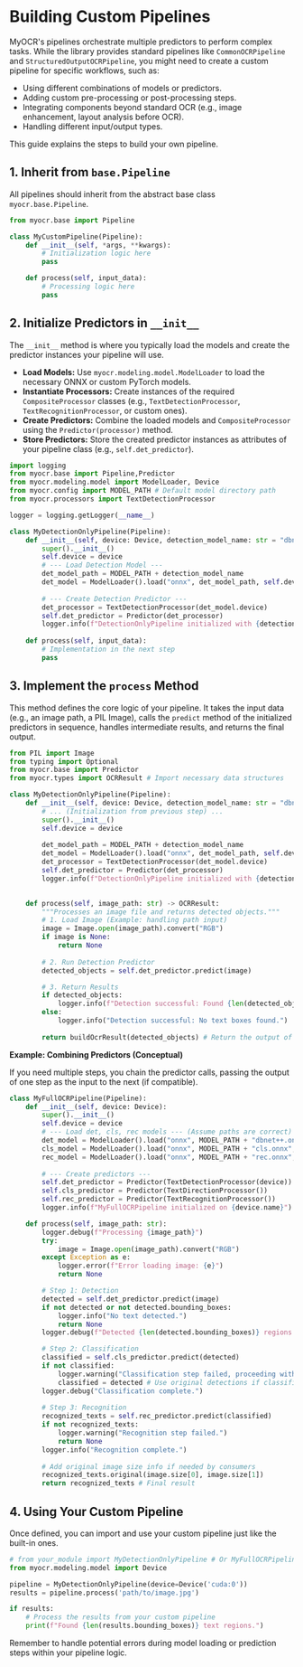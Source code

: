 # Building Custom Pipelines

MyOCR's pipelines orchestrate multiple predictors to perform complex tasks. While the library provides standard pipelines like `CommonOCRPipeline` and `StructuredOutputOCRPipeline`, you might need to create a custom pipeline for specific workflows, such as:

*   Using different combinations of models or predictors.
*   Adding custom pre-processing or post-processing steps.
*   Integrating components beyond standard OCR (e.g., image enhancement, layout analysis before OCR).
*   Handling different input/output types.

This guide explains the steps to build your own pipeline.

## 1. Inherit from `base.Pipeline`

All pipelines should inherit from the abstract base class `myocr.base.Pipeline`.

```python
from myocr.base import Pipeline

class MyCustomPipeline(Pipeline):
    def __init__(self, *args, **kwargs):
        # Initialization logic here
        pass

    def process(self, input_data):
        # Processing logic here
        pass
```

## 2. Initialize Predictors in `__init__`

The `__init__` method is where you typically load the models and create the predictor instances your pipeline will use.

*   **Load Models:** Use `myocr.modeling.model.ModelLoader` to load the necessary ONNX or custom PyTorch models.
*   **Instantiate Processors:** Create instances of the required `CompositeProcessor` classes (e.g., `TextDetectionProcessor`, `TextRecognitionProcessor`, or custom ones).
*   **Create Predictors:** Combine the loaded models and `CompositeProcessor` using the `Predictor(processor)` method.
*   **Store Predictors:** Store the created predictor instances as attributes of your pipeline class (e.g., `self.det_predictor`).

```python
import logging
from myocr.base import Pipeline,Predictor
from myocr.modeling.model import ModelLoader, Device
from myocr.config import MODEL_PATH # Default model directory path
from myocr.processors import TextDetectionProcessor

logger = logging.getLogger(__name__)

class MyDetectionOnlyPipeline(Pipeline):
    def __init__(self, device: Device, detection_model_name: str = "dbnet++.onnx"):
        super().__init__()
        self.device = device
        # --- Load Detection Model ---
        det_model_path = MODEL_PATH + detection_model_name
        det_model = ModelLoader().load("onnx", det_model_path, self.device)
        
        # --- Create Detection Predictor ---
        det_processor = TextDetectionProcessor(det_model.device)
        self.det_predictor = Predictor(det_processor)
        logger.info(f"DetectionOnlyPipeline initialized with {detection_model_name} on {device.name}")
        
    def process(self, input_data):
        # Implementation in the next step
        pass
```

## 3. Implement the `process` Method

This method defines the core logic of your pipeline. It takes the input data (e.g., an image path, a PIL Image), calls the `predict` method of the initialized predictors in sequence, handles intermediate results, and returns the final output.

```python
from PIL import Image
from typing import Optional
from myocr.base import Predictor
from myocr.types import OCRResult # Import necessary data structures

class MyDetectionOnlyPipeline(Pipeline):
    def __init__(self, device: Device, detection_model_name: str = "dbnet++.onnx"):
        # ... (Initialization from previous step) ...
        super().__init__()
        self.device = device
        
        det_model_path = MODEL_PATH + detection_model_name
        det_model = ModelLoader().load("onnx", det_model_path, self.device)
        det_processor = TextDetectionProcessor(det_model.device)
        self.det_predictor = Predictor(det_processor)
        logger.info(f"DetectionOnlyPipeline initialized with {detection_model_name} on {device.name}")
        

    def process(self, image_path: str) -> OCRResult:
        """Processes an image file and returns detected objects."""
        # 1. Load Image (Example: handling path input)
        image = Image.open(image_path).convert("RGB")
        if image is None:
            return None
            
        # 2. Run Detection Predictor
        detected_objects = self.det_predictor.predict(image)

        # 3. Return Results
        if detected_objects:
            logger.info(f"Detection successful: Found {len(detected_objects.bounding_boxes)} boxes.")
        else:
            logger.info("Detection successful: No text boxes found.")
        
        return buildOcrResult(detected_objects) # Return the output of the detection predictor
```

**Example: Combining Predictors (Conceptual)**

If you need multiple steps, you chain the predictor calls, passing the output of one step as the input to the next (if compatible).

```python
class MyFullOCRPipeline(Pipeline):
    def __init__(self, device: Device):
        super().__init__()
        self.device = device
        # --- Load det, cls, rec models --- (Assume paths are correct)
        det_model = ModelLoader().load("onnx", MODEL_PATH + "dbnet++.onnx", device)
        cls_model = ModelLoader().load("onnx", MODEL_PATH + "cls.onnx", device)
        rec_model = ModelLoader().load("onnx", MODEL_PATH + "rec.onnx", device)
        
        # --- Create predictors ---
        self.det_predictor = Predictor(TextDetectionProcessor(device))
        self.cls_predictor = Predictor(TextDirectionProcessor())
        self.rec_predictor = Predictor(TextRecognitionProcessor())
        logger.info(f"MyFullOCRPipeline initialized on {device.name}")

    def process(self, image_path: str):
        logger.debug(f"Processing {image_path}")
        try:
            image = Image.open(image_path).convert("RGB")
        except Exception as e:
            logger.error(f"Error loading image: {e}")
            return None

        # Step 1: Detection
        detected = self.det_predictor.predict(image)
        if not detected or not detected.bounding_boxes:
            logger.info("No text detected.")
            return None
        logger.debug(f"Detected {len(detected.bounding_boxes)} regions.")

        # Step 2: Classification
        classified = self.cls_predictor.predict(detected)
        if not classified:
            logger.warning("Classification step failed, proceeding without angle correction.")
            classified = detected # Use original detections if classification fails
        logger.debug("Classification complete.")
            
        # Step 3: Recognition
        recognized_texts = self.rec_predictor.predict(classified)
        if not recognized_texts:
            logger.warning("Recognition step failed.")
            return None
        logger.info("Recognition complete.")
        
        # Add original image size info if needed by consumers
        recognized_texts.original(image.size[0], image.size[1])
        return recognized_texts # Final result
```

## 4. Using Your Custom Pipeline

Once defined, you can import and use your custom pipeline just like the built-in ones.

```python
# from your_module import MyDetectionOnlyPipeline # Or MyFullOCRPipeline
from myocr.modeling.model import Device

pipeline = MyDetectionOnlyPipeline(device=Device('cuda:0'))
results = pipeline.process('path/to/image.jpg')

if results:
    # Process the results from your custom pipeline
    print(f"Found {len(results.bounding_boxes)} text regions.")
```

Remember to handle potential errors during model loading or prediction steps within your pipeline logic.